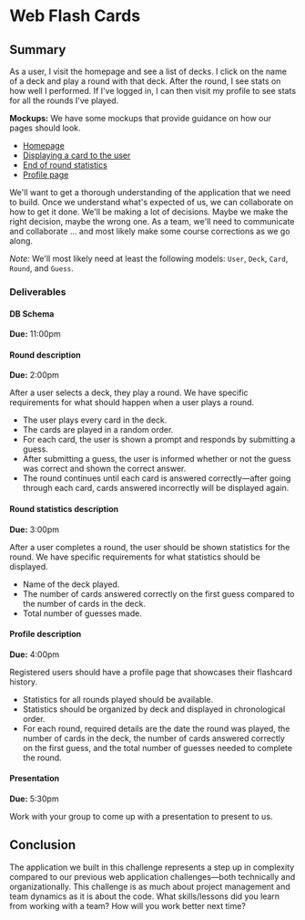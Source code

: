# Web Flash Cards 

## Summary

As a user, I visit the homepage and see a list of decks.  I click on the name of a deck and play a round with that deck.  After the round, I see stats on how well I performed.  If I've logged in, I can then visit my profile to see stats for all the rounds I've played.

**Mockups:**  We have some mockups that provide guidance on how our pages should look.

- [Homepage](mockups/homepage.png)
- [Displaying a card to the user](mockups/display-a-card.png)
- [End of round statistics](mockups/round-statistics.png)
- [Profile page](mockups/profile.png)

We'll want to get a thorough understanding of the application that we need to build.  Once we understand what's expected of us, we can collaborate on how to get it done.  We'll be making a lot of decisions.  Maybe we make the right decision, maybe the wrong one.  As a team, we'll need to communicate and collaborate ... and most likely make some course corrections as we go along.

*Note:*  We'll most likely need at least the following models: `User`, `Deck`, `Card`, `Round`, and `Guess`.

### Deliverables

#### DB Schema

**Due:** 11:00pm

#### Round description  

**Due:** 2:00pm

After a user selects a deck, they play a round.  We have specific requirements for what should happen when a user plays a  round.

- The user plays every card in the deck.
- The cards are played in a random order.
- For each card, the user is shown a prompt and responds by submitting a guess.
- After submitting a guess, the user is informed whether or not the guess was correct and shown the correct answer.
- The round continues until each card is answered correctly—after going through each card, cards answered incorrectly will be displayed again.

#### Round statistics description

**Due:** 3:00pm

After a user completes a round, the user should be shown statistics for the round.  We have specific requirements for what statistics should be displayed.

- Name of the deck played.
- The number of cards answered correctly on the first guess compared to the number of cards in the deck.
- Total number of guesses made.

#### Profile description

**Due:** 4:00pm

Registered users should have a profile page that showcases their flashcard history.

- Statistics for all rounds played should be available.
- Statistics should be organized by deck and displayed in chronological order.
- For each round, required details are the date the round was played, the number of cards in the deck, the number of cards answered correctly on the first guess, and the total number of guesses needed to complete the round.

#### Presentation

**Due:** 5:30pm

Work with your group to come up with a presentation to present to us.

## Conclusion
The application we built in this challenge represents a step up in complexity compared to our previous web application challenges—both technically and organizationally.  This challenge is as much about project management and team dynamics as it is about the code.  What skills/lessons did you learn from working with a team?  How will you work better next time?

